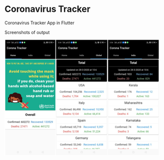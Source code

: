 # Coronavirus Tracker

Coronavirus Tracker App in Flutter

Screenshots of output

![Image](scr.jpg)
